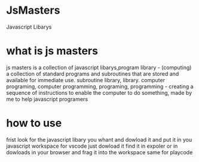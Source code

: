 # JsMasters
Javascript Libarys
# what is js masters
js masters is a collection of javascript libarys,program library - (computing) a collection of standard programs and subroutines that are stored and available for immediate use. subroutine library, library. computer programing, computer programming, programing, programming - creating a sequence of instructions to enable the computer to do something, made by me to help javascript programers 
# how to use 
frist look for the javascript libary you whant and dowload it and put it in you javascript workspace for vscode just dowload it find it in expoler or in dowloads in your browser and frag it into the workspace same for playcode 
